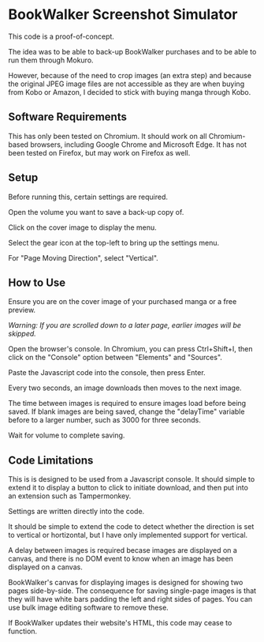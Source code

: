 # BookWalker Screenshot Simulator

This code is a proof-of-concept.

The idea was to be able to back-up BookWalker purchases and to be able to run them through Mokuro.

However, because of the need to crop images (an extra step) and because the original JPEG image files are not accessible as they are when buying from Kobo or Amazon, I decided to stick with buying manga through Kobo.

## Software Requirements

This has only been tested on Chromium.  It should work on all Chromium-based browsers, including Google Chrome and Microsoft Edge.  It has not been tested on Firefox, but may work on Firefox as well.

## Setup

Before running this, certain settings are required.

Open the volume you want to save a back-up copy of.

Click on the cover image to display the menu.

Select the gear icon at the top-left to bring up the settings menu.

For "Page Moving Direction", select "Vertical".

## How to Use

Ensure you are on the cover image of your purchased manga or a free preview.

*Warning: If you are scrolled down to a later page, earlier images will be skipped.*

Open the browser's console.  In Chromium, you can press Ctrl+Shift+I, then click on the "Console" option between "Elements" and "Sources".

Paste the Javascript code into the console, then press Enter.

Every two seconds, an image downloads then moves to the next image.

The time between images is required to ensure images load before being saved.  If blank images are being saved, change the "delayTime" variable before to a larger number, such as 3000 for three seconds.

Wait for volume to complete saving.

## Code Limitations

This is is designed to be used from a Javascript console.  It should simple to extend it to display a button to click to initiate download, and then put into an extension such as Tampermonkey.

Settings are written directly into the code.

It should be simple to extend the code to detect whether the direction is set to vertical or hortizontal, but I have only implemented support for vertical.

A delay between images is required becase images are displayed on a canvas, and there is no DOM event to know when an image has been displayed on a canvas.

BookWalker's canvas for displaying images is designed for showing two pages side-by-side.  The consequence for saving single-page images is that they will have white bars padding the left and right sides of pages.  You can use bulk image editing software to remove these.

If BookWalker updates their website's HTML, this code may cease to function.
